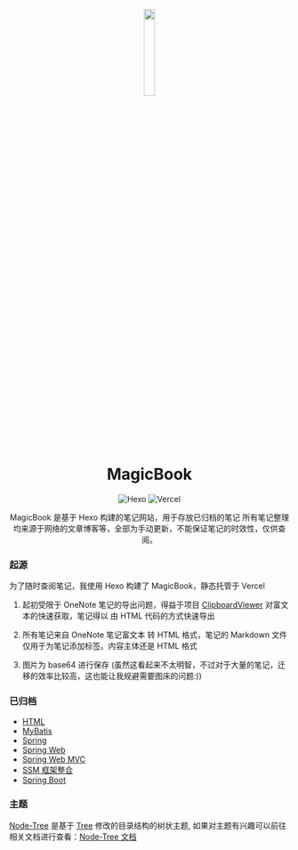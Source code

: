 <div align=center>
  <img style="text-align:center" src=https://raw.githubusercontent.com/Exisi/MagicBook/main/favicon.ico width=20% />
  <h1>MagicBook</h1>

![Hexo](https://img.shields.io/badge/Hexo-0E83CD?style=for-the-badge&logo=hexo&logoColor=white)
![Vercel](https://img.shields.io/badge/Vercel-000000?style=for-the-badge&logo=vercel&logoColor=white)

<p>MagicBook 是基于 Hexo 构建的笔记网站，用于存放已归档的笔记
所有笔记整理均来源于网络的文章博客等，全部为手动更新，不能保证笔记的时效性，仅供查阅。</p>
</div>

### 起源

为了随时查阅笔记，我使用 Hexo 构建了 MagicBook，静态托管于 Vercel

1. 起初受限于 OneNote 笔记的导出问题，得益于项目 [ClipboardViewer](https://github.com/walterlv/ClipboardViewer) 对富文本的快速获取，笔记得以 由 HTML 代码的方式快速导出

2. 所有笔记来自 OneNote 笔记富文本 转 HTML 格式，笔记的 Markdown 文件仅用于为笔记添加标签。内容主体还是 HTML 格式

3. 图片为 base64 进行保存 (虽然这看起来不太明智，不过对于大量的笔记，迁移的效率比较高，这也能让我规避需要图床的问题:))

### 已归档

- [HTML](https://m.exi.ink/2022/10/20/HTML/HTML/)
- [MyBatis](https://m.exi.ink/2022/11/27/MyBatis/MyBatis/)
- [Spring](https://m.exi.ink/2022/11/28/Spring/Spring/)
- [Spring Web](https://m.exi.ink/2022/11/28/Spring%20Web/Spring%20Web/)
- [Spring Web MVC](https://m.exi.ink/2022/11/28/Spring%20Web%20MVC/Spring%20Web%20MVC/)
- [SSM 框架整合](https://m.exi.ink/2022/11/28/SSM%20%E6%A1%86%E6%9E%B6%E6%95%B4%E5%90%88/SSM%20%E6%A1%86%E6%9E%B6%E6%95%B4%E5%90%88/)
- [Spring Boot](https://m.exi.ink/2022/11/28/Spring%20Boot/Spring%20Boot/)

### 主题

[Node-Tree](https://github.com/Exisi/MagicBook/tree/main/themes/node-tree) 是基于 [Tree](https://github.com/wujun234/hexo-theme-tree) 修改的目录结构的树状主题, 如果对主题有兴趣可以前往相关文档进行查看：[Node-Tree 文档](https://github.com/Exisi/MagicBook/tree/main/themes/node-tree)
